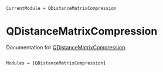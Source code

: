 ```@meta
CurrentModule = QDistanceMatrixCompression
```

# QDistanceMatrixCompression

Documentation for [QDistanceMatrixCompression](https://github.com/fcdimitr/QDistanceMatrixCompression.jl).

```@index
```

```@autodocs
Modules = [QDistanceMatrixCompression]
```
